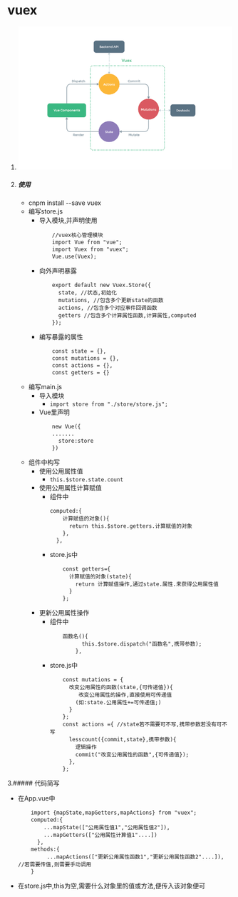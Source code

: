 # vuex
1. ![vuex](https://github.com/SuperCourierYangyufan/notes/blob/master/img/vuex.PNG)
2. ##### 使用
    * cnpm install --save vuex
    * 编写store.js
        * 导入模块,并声明使用
            ```
                //vuex核心管理模块
                import Vue from "vue";
                import Vuex from "vuex";
                Vue.use(Vuex);
            ```
        * 向外声明暴露
            ```
                export default new Vuex.Store({
                  state, //状态,初始化
                  mutations, //包含多个更新state的函数
                  actions, //包含多个对应事件回调函数
                  getters //包含多个计算属性函数,计算属性,computed
                });
            ```
        * 编写暴露的属性
            ```
                const state = {},
                const mutations = {},
                const actions = {},
                const getters = {}
            ```
    * 编写main.js
        * 导入模块
            * `import store from "./store/store.js";`
        * Vue里声明
            ```
                new Vue({
                .......
                  store:store
                })
            ```
    * 组件中构写
        * 使用公用属性值
            * `this.$store.state.count`
        * 使用公用属性计算赋值
            * 组件中
                ```
                computed:{
                    计算赋值的对象(){
                      return this.$store.getters.计算赋值的对象
                    },
                  },  
                ```
            * store.js中
                ```
                    const getters={
                      计算赋值的对象(state){
                        return 计算赋值操作,通过state.属性.来获得公用属性值
                      }
                    };
                ```
        * 更新公用属性操作
            * 组件中
                ```
                    函数名(){
                          this.$store.dispatch("函数名",携带参数);
                        },
                ```
            * store.js中
                ```
                    const mutations = {
                      改变公用属性的函数(state,{可传递值}){
                         改变公用属性的操作,直接使用可传递值
                        (如:state.公用属性+=可传递值;)
                      }
                    };
                    const actions ={ //state若不需要可不写,携带参数若没有可不写
                      lesscount({commit,state},携带参数){
                        逻辑操作
                        commit("改变公用属性的函数",{可传递值});
                      },
                    };
                ```
3.##### 代码简写
   * 在App.vue中
        ```
            import {mapState,mapGetters,mapActions} from "vuex";
            computed:{
                ...mapState(["公用属性值1","公用属性值2"]),
                ...mapGetters(["公用属性计算值1"....])
              },
            methods:{
                 ...mapActions(["更新公用属性函数1","更新公用属性函数2"....]), //若需要传值,则需要手动调用
            }
        ```
   * 在store.js中,this为空,需要什么对象里的值或方法,便传入该对象便可
            
